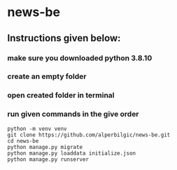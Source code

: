 # news-be

## Instructions given below:

### make sure you downloaded python 3.8.10
### create an empty folder
### open created folder in terminal

### run given commands in the give order
```
python -m venv venv
git clone https://github.com/alperbilgic/news-be.git
cd news-be
python manage.py migrate
python manage.py loaddata initialize.json
python manage.py runserver
```

